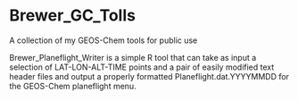 # Brewer_GC_Tolls
A collection of my GEOS-Chem tools for public use

Brewer_Planeflight_Writer is a simple R tool that can take as input a selection of LAT-LON-ALT-TIME points and a pair of easily modified text header files and output a properly formatted Planeflight.dat.YYYYMMDD for the GEOS-Chem planeflight menu.
